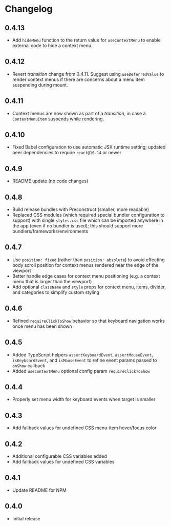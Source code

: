 # Changelog

## 0.4.13
* Add `hideMenu` function to the return value for `useContextMenu` to enable external code to hide a context menu.

## 0.4.12
* Revert _transition_ change from 0.4.11. Suggest using `useDeferredValue` to render context menus if there are concerns about a menu item suspending during mount.

## 0.4.11
* Context menus are now shown as part of a _transition_, in case a `ContextMenuItem` suspends while rendering.

## 0.4.10
* Fixed Babel configuration to use automatic JSX runtime setting; updated peer dependencies to require `react@16.14` or newer

## 0.4.9
* README update (no code changes)

## 0.4.8
* Build release bundles with Preconstruct (smaller, more readable)
* Replaced CSS modules (which required special bundler configuration to support) with single `styles.css` file which can be imported anywhere in the app (even if no bundler is used); this should support more bundlers/frameworks/environments

## 0.4.7
* Use `position: fixed` (rather than `position: absolute`) to avoid effecting body scroll position for context menus rendered near the edge of the viewport
* Better handle edge cases for context menu positioning (e.g. a context menu that is larger than the viewport)
* Add optional `className` and `style` props for context menu, items, divider, and categories to simplify custom styling

## 0.4.6
* Refined `requireClickToShow` behavior so that keyboard navigation works once menu has been shown

## 0.4.5
* Added TypeScript helpers `assertKeyboardEvent`, `assertMouseEvent`, `isKeyboardEvent`, and `isMouseEvent` to refine event params passed to `onShow` callback
* Added `useContextMenu` optional config param `requireClickToShow`

## 0.4.4
* Properly set menu width for keyboard events when target is smaller

## 0.4.3
* Add fallback values for undefined CSS menu-item hover/focus color

## 0.4.2
* Additional configurable CSS variables added
* Add fallback values for undefined CSS variables

## 0.4.1
* Update README for NPM

## 0.4.0
* Initial release
